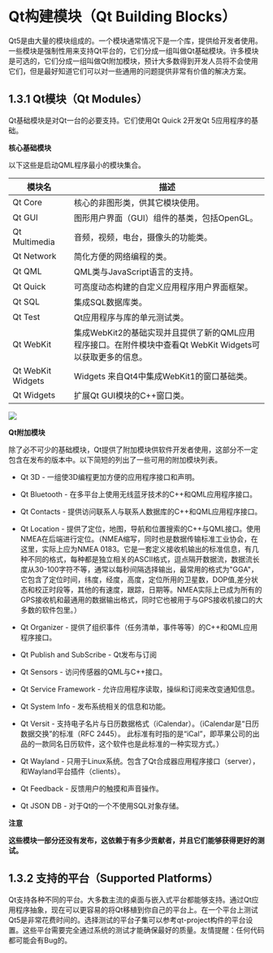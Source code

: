 # Qt构建模块（Qt Building Blocks）

Qt5是由大量的模块组成的。一个模块通常情况下是一个库，提供给开发者使用。一些模块是强制性用来支持Qt平台的，它们分成一组叫做Qt基础模块。许多模块是可选的，它们分成一组叫做Qt附加模块，预计大多数得到开发人员将不会使用它们，但是最好知道它们可以对一些通用的问题提供非常有价值的解决方案。

## 1.3.1 Qt模块（Qt Modules）

Qt基础模块是对Qt一台的必要支持。它们使用Qt Quick 2开发Qt 5应用程序的基础。

**核心基础模块**

以下这些是启动QML程序最小的模块集合。

| 模块名 | 描述 |
| -- | -- |
| Qt Core | 核心的非图形类，供其它模块使用。 |
| Qt GUI  | 图形用户界面（GUI）组件的基类，包括OpenGL。 |
| Qt Multimedia | 音频，视频，电台，摄像头的功能类。 |
| Qt Network  | 简化方便的网络编程的类。 |
| Qt QML | QML类与JavaScript语言的支持。 |
| Qt Quick | 可高度动态构建的自定义应用程序用户界面框架。 |
| Qt SQL | 集成SQL数据库类。 |
| Qt Test | Qt应用程序与库的单元测试类。 |
| Qt WebKit | 集成WebKit2的基础实现并且提供了新的QML应用程序接口。在附件模块中查看Qt WebKit Widgets可以获取更多的信息。 |
| Qt WebKit Widgets | Widgets	来自Qt4中集成WebKit1的窗口基础类。 |
| Qt Widgets | 扩展Qt GUI模块的C++窗口类。 |

![](http://qmlbook.org/_images/graphviz-748fb340dd79a8004144bb8c91ec98bf1ed82cf3.png)

**Qt附加模块**

除了必不可少的基础模块，Qt提供了附加模块供软件开发者使用，这部分不一定包含在发布的版本中。以下简短的列出了一些可用的附加模块列表。
* Qt 3D - 一组使3D编程更加方便的应用程序接口和声明。

* Qt Bluetooth - 在多平台上使用无线蓝牙技术的C++和QML应用程序接口。

* Qt Contacts - 提供访问联系人与联系人数据库的C++和QML应用程序接口。

* Qt Location - 提供了定位，地图，导航和位置搜索的C++与QML接口。使用NMEA在后端进行定位。（NMEA缩写，同时也是数据传输标准工业协会，在这里，实际上应为NMEA 0183。它是一套定义接收机输出的标准信息，有几种不同的格式，每种都是独立相关的ASCII格式，逗点隔开数据流，数据流长度从30-100字符不等，通常以每秒间隔选择输出，最常用的格式为"GGA"，它包含了定位时间，纬度，经度，高度，定位所用的卫星数，DOP值,差分状态和校正时段等，其他的有速度，跟踪，日期等。NMEA实际上已成为所有的GPS接收机和最通用的数据输出格式，同时它也被用于与GPS接收机接口的大多数的软件包里。）

* Qt Organizer - 提供了组织事件（任务清单，事件等等）的C++和QML应用程序接口。

* Qt Publish and SubScribe - Qt发布与订阅

* Qt Sensors - 访问传感器的QML与C++接口。

* Qt Service Framework - 允许应用程序读取，操纵和订阅来改变通知信息。

* Qt System Info - 发布系统相关的信息和功能。

* Qt Versit - 支持电子名片与日历数据格式（iCalendar）。（iCalendar是“日历数据交换”的标准（RFC 2445）。 此标准有时指的是“iCal”，即苹果公司的出品的一款同名日历软件，这个软件也是此标准的一种实现方式。）

* Qt Wayland - 只用于Linux系统。包含了Qt合成器应用程序接口（server），和Wayland平台插件（clients）。

* Qt Feedback - 反馈用户的触摸和声音操作。

* Qt JSON DB - 对于Qt的一个不使用SQL对象存储。

**注意**

**这些模块一部分还没有发布，这依赖于有多少贡献者，并且它们能够获得更好的测试。**

## 1.3.2 支持的平台（Supported Platforms）

Qt支持各种不同的平台。大多数主流的桌面与嵌入式平台都能够支持。通过Qt应用程序抽象，现在可以更容易的将Qt移植到你自己的平台上。在一个平台上测试Qt5是非常花费时间的。选择测试的平台子集可以参考qt-project构件的平台设置。这些平台需要完全通过系统的测试才能确保最好的质量。友情提醒：任何代码都可能会有Bug的。
